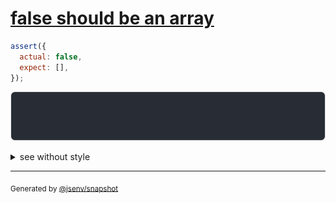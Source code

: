 # [false should be an array](../../array.test.js#L73)

```js
assert({
  actual: false,
  expect: [],
});
```

![img](throw.svg)

<details>
  <summary>see without style</summary>

```console
AssertionError: actual and expect are different

actual: false
expect: []
```

</details>


---

<sub>
  Generated by <a href="https://github.com/jsenv/core/tree/main/packages/tooling/snapshot">@jsenv/snapshot</a>
</sub>

